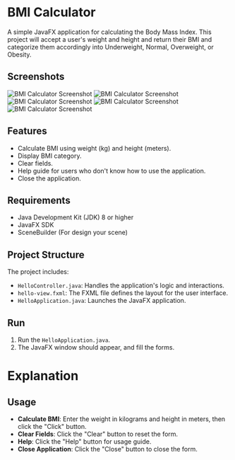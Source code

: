 # BMI Calculator

A simple JavaFX application for calculating the Body Mass Index. This project will accept a user's weight and height and return their BMI and categorize them accordingly into Underweight, Normal, Overweight, or Obesity.

## Screenshots

![BMI Calculator Screenshot]()
![BMI Calculator Screenshot]()
![BMI Calculator Screenshot]()
![BMI Calculator Screenshot]()
![BMI Calculator Screenshot]()


## Features

- Calculate BMI using weight (kg) and height (meters).
- Display BMI category.
- Clear fields.
- Help guide for users who don't know how to use the application.
- Close the application.

## Requirements

- Java Development Kit (JDK) 8 or higher
- JavaFX SDK
- SceneBuilder (For design your scene)

## Project Structure

The project includes:
- `HelloController.java`: Handles the application's logic and interactions.
- `hello-view.fxml`: The FXML file defines the layout for the user interface.
- `HelloApplication.java`: Launches the JavaFX application.

## Run

1. Run the `HelloApplication.java`.
2. The JavaFX window should appear, and fill the forms.

# Explanation



## Usage

- **Calculate BMI**: Enter the weight in kilograms and height in meters, then click the "Click" button.
- **Clear Fields**: Click the "Clear" button to reset the form.
- **Help**: Click the "Help" button for usage guide.
- **Close Application**: Click the "Close" button to close the form.
